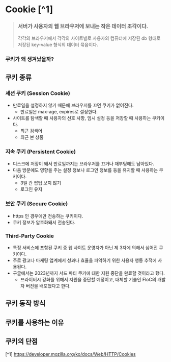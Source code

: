 # Cookie [^1]
> ### 서버가 사용자의 웹 브라우저에 보내는 작은 데이터 조각이다.
>
> 각각의 브라우저에서 각각의 사이트별로 사용자의 컴퓨터에 저장된 db 형태로 저장된 key-value 형식의 데이터 묶음이다.

### 쿠키가 왜 생겨났을까?



## 쿠키 종류
### 세션 쿠키 (Session Cookie)
- 만료일을 설정하지 않기 때문에 브라우저를 끄면 쿠키가 없어진다.
    - 만료일은 max-age, expires로 설정한다.
- 사이트를 탐색할 때 사용자의 선호 사항, 임시 설정 등을 저장할 때 사용하는 쿠키이다.
    - 최근 검색어
    - 최근 본 상품
    
### 지속 쿠키 (Persistent Cookie)
- 디스크에 저장이 돼서 만료일까지는 브라우저를 끄거나 재부팅해도 남아있다.
- 다음 방문에도 영향을 주는 설정 정보나 로그인 정보를 등을 유지할 때 사용하는 쿠키이다.
    - 3일 간 팝업 보지 않기
    - 로그인 유지

### 보안 쿠키 (Secure Cookie)
- https 인 경우에만 전송하는 쿠키이다.
- 쿠키 정보가 암호화돼서 전송된다.

### Third-Party Cookie
- 특정 서비스에 포함된 쿠키 중 웹 사이트 운영자가 아닌 제 3자에 의해서 심어진 쿠키이다.
- 주로 광고나 마케팅 업계에서 성과나 효율을 파악하기 위한 사용자 행동 추적에 사용된다.
- 구글에서는 2023년까지 서드 파티 쿠키에 대한 지원 중단을 완료할 것이라고 했다.
    - 프라이버시 강화를 위해서 지원을 중단할 예정이고, 대체할 기술인 FloC의 개발자 버전을 배포했다고 한다.

## 쿠키 동작 방식


## 쿠키를 사용하는 이유


## 쿠키의 단점




[^1] https://developer.mozilla.org/ko/docs/Web/HTTP/Cookies